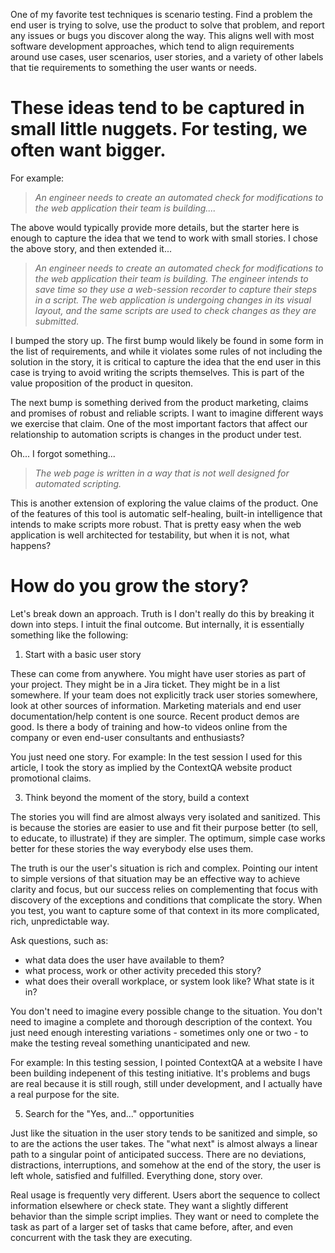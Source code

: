One of my favorite test techniques is scenario testing. Find a problem
the end user is trying to solve, use the product to solve that
problem, and report any issues or bugs you discover along the
way. This aligns well with most software development approaches,
which tend to align requirements around use cases, user scenarios,
user stories, and a variety of other labels that tie requirements
to something the user wants or needs.

These ideas tend to be captured in small little nuggets. For testing, we often want bigger.
========================================================

For example:

> _An engineer needs to create an automated check for modifications to
> the web application their team is building...._

The above would typically provide more details, but the starter here is
enough to capture the idea that we tend to work with small stories. I chose
the above story, and then extended it...

> _An engineer needs to create an automated check for modifications to
> the web application their team is building. The engineer intends to save
> time so they use a web-session recorder to capture their steps in a script.
> The web application is undergoing changes in its visual layout, and the
> same scripts are used to check changes as they are submitted._

I bumped the story up. The first bump would likely be found in some
form in the list of requirements, and while it violates some rules of
not including the solution in the story, it is critical to capture the idea
that the end user in this case is trying to avoid writing the scripts themselves.
This is part of the value proposition of the product in quesiton.

The next bump is something derived from the product marketing, claims and
promises of robust and reliable scripts. I want to imagine different ways we
exercise that claim. One of the most important factors that affect our relationship
to automation scripts is changes in the product under test.

Oh... I forgot something...

> _The web page is written in a way that is not well designed for automated scripting._

This is another extension of exploring the value claims of the product. One
of the features of this tool is automatic self-healing, built-in intelligence
that intends to make scripts more robust. That is pretty easy when the web
application is well architected for testability, but when it is not, what happens?

How do you grow the story?
========================================================
Let's break down an approach. Truth is I don't really do this by breaking
it down into steps. I intuit the final outcome. But internally, it is essentially
something like the following:

1. Start with a basic user story

These can come from anywhere. You might have user stories as part of your project. They might
be in a Jira ticket. They might be in a list somewhere.
If your team does not explicitly track user stories somewhere, look at other sources of
information. Marketing materials and end user documentation/help content is one source. Recent
product demos are good. Is there a body of training and how-to videos online from
the company or even end-user consultants and enthusiasts?

You just need one story.
For example: In the test session I used for this article, I took the story as implied by the ContextQA website product promotional claims.

3. Think beyond the moment of the story, build a context

The stories you will find are almost always very isolated and sanitized. This is
because the stories are easier to use and fit their purpose better (to sell, to educate,
to illustrate) if they are simpler. The optimum, simple case works better for
these stories the way everybody else uses them.

The truth is our the user's situation is rich and complex. Pointing
our intent to simple versions of that situation may be an effective
way to achieve clarity and focus, but our success relies on complementing that
focus with discovery of the exceptions and conditions that complicate the story.
When you test, you want to capture some of that context in its
more complicated, rich, unpredictable way.

Ask questions, such as:
- what data does the user have available to them?
- what process, work or other activity preceded this story?
- what does their overall workplace, or system look like? What state is it in?

You don't need to imagine every possible change to the situation. You
don't need to imagine a complete and thorough description of the context.
You just need enough interesting variations - sometimes only one or two - to
make the testing reveal something unanticipated and new.

For example: In this testing session, I pointed ContextQA at a website I have
been building indepenent of this testing initiative. It's problems and bugs
are real because it is still rough, still under development, and I actually
have a real purpose for the site.

5. Search for the "Yes, and..." opportunities

Just like the situation in the user story tends to be sanitized and simple,
so to are the actions the user takes. The "what next" is almost always a linear
path to a singular point of anticipated success. There are no deviations, distractions,
interruptions, and somehow at the end of the story, the user is left whole,
satisfied and fulfilled. Everything done, story over.

Real usage is frequently very different. Users abort the sequence to
collect information elsewhere or check state. They want a slightly different
behavior than the simple script implies. They want or need to complete the
task as part of a larger set of tasks that came before, after, and even concurrent
with the task they are executing.
